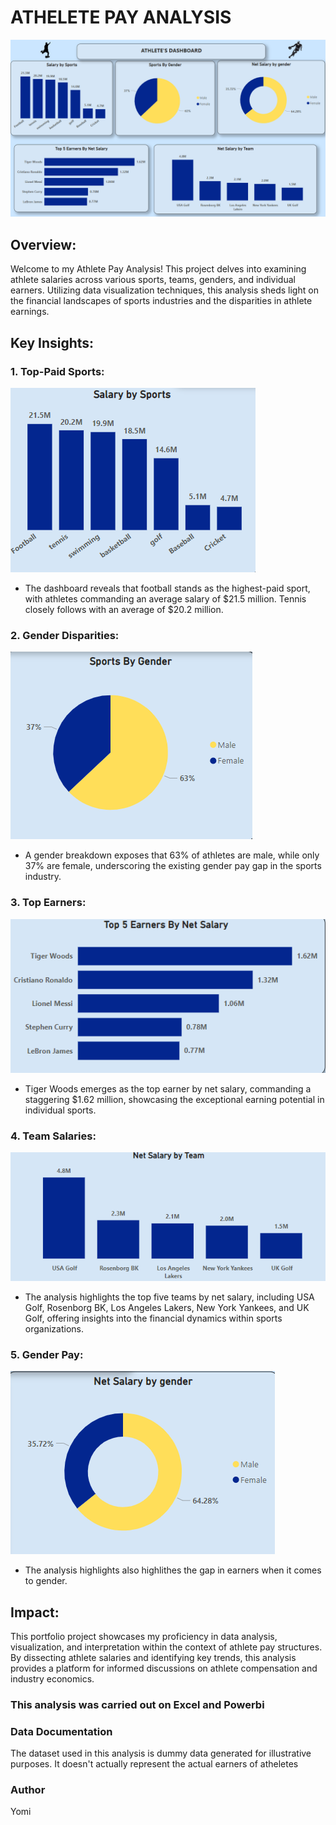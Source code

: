 # ATHELETE PAY ANALYSIS

![](https://github.com/Yomi-F/ATHELETE_PAY_ANALYSIS/blob/main/ATHELETE%20DASHBOARD.png)


## Overview:
Welcome to my Athlete Pay Analysis! This project delves into examining athlete salaries across various sports, teams, genders, and individual earners. Utilizing data visualization techniques, this analysis sheds light on the financial landscapes of sports industries and the disparities in athlete earnings.

## Key Insights:
### 1. Top-Paid Sports:

![](https://github.com/Yomi-F/ATHELETE_PAY_ANALYSIS/blob/main/SALARY%20BY%20SPORTS.png)


- The dashboard reveals that football stands as the highest-paid sport, with athletes commanding an average salary of $21.5 million. Tennis closely follows with an average of $20.2 million.

### 2. Gender Disparities:

![](https://github.com/Yomi-F/ATHELETE_PAY_ANALYSIS/blob/main/SPORTS%20BY%20GENDER.png)


- A gender breakdown exposes that 63% of athletes are male, while only 37% are female, underscoring the existing gender pay gap in the sports industry.

### 3. Top Earners:

![](https://github.com/Yomi-F/ATHELETE_PAY_ANALYSIS/blob/main/TOP%205%20EARNERS%20BY%20NET%20SALARY.png)


- Tiger Woods emerges as the top earner by net salary, commanding a staggering $1.62 million, showcasing the exceptional earning potential in individual sports.

### 4. Team Salaries:

![](https://github.com/Yomi-F/ATHELETE_PAY_ANALYSIS/blob/main/NET%20SALARY%20BY%20TEAM.png)

- The analysis highlights the top five teams by net salary, including USA Golf, Rosenborg BK, Los Angeles Lakers, New York Yankees, and UK Golf, offering insights into the financial dynamics within sports organizations.


### 5. Gender Pay:

![](https://github.com/Yomi-F/ATHELETE_PAY_ANALYSIS/blob/main/NET%20SALARY%20BY%20GENDER%20.png)

- The analysis highlights also highlithes the gap in earners when it comes to gender.
  

## Impact:
This portfolio project showcases my proficiency in data analysis, visualization, and interpretation within the context of athlete pay structures. By dissecting athlete salaries and identifying key trends, this analysis provides a platform for informed discussions on athlete compensation and industry economics.

### This analysis was carried out on Excel and Powerbi 


### Data Documentation
The dataset used in this analysis is dummy data generated for illustrative purposes. It doesn't actually represent the actual earners of atheletes 


### Author
Yomi

